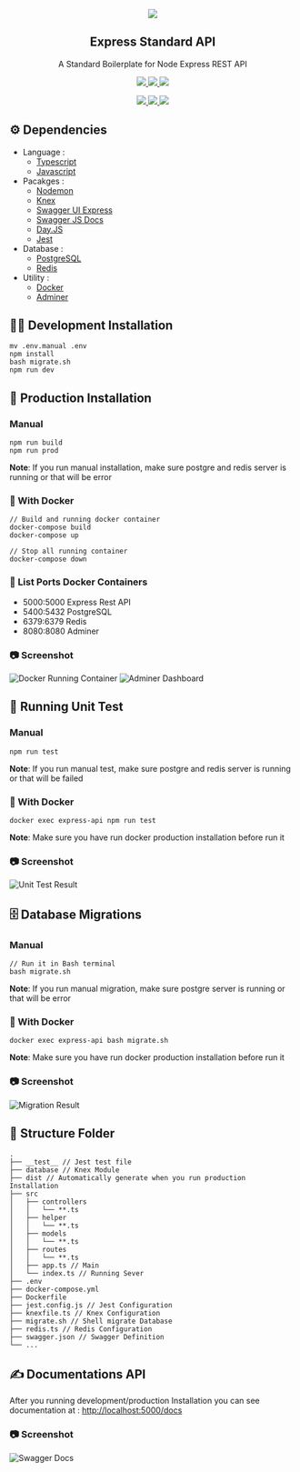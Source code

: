 <p align="center">
    <img src="https://raw.githubusercontent.com/munirapp/express-standard-api/master/logo.png">
</p>

<h2 align="center">Express Standard API</h2>
<p align="center">A Standard Boilerplate for Node Express REST API</p>

<p align="center">
    <a href="https://opensource.org/licenses/MIT">
        <img src="https://img.shields.io/github/license/munirapp/express-standard-api?style=for-the-badge"/>
    </a>
    <a href="https://github.com/munirapp/express-standard-api/stargazers">
        <img src="https://img.shields.io/github/stars/munirapp/express-standard-api?style=for-the-badge"/>
    </a>
    <a href="https://github.com/munirapp/express-standard-api/commits/master">
        <img src="https://img.shields.io/github/last-commit/munirapp/express-standard-api?style=for-the-badge"/>
    </a>
</p>

<p align="center">
    <a href="https://www.npmjs.com/package/typescript">
        <img src="https://img.shields.io/github/package-json/dependency-version/munirapp/express-standard-api/typescript"/>
    </a>
    <a href="https://www.npmjs.com/package/nodemon">
        <img src="https://img.shields.io/github/package-json/dependency-version/munirapp/express-standard-api/nodemon?color=green"/>
    </a>
    <a href="https://www.npmjs.com/package/redis">
        <img src="https://img.shields.io/github/package-json/dependency-version/munirapp/express-standard-api/redis?color=red"/>
    </a>
</p>

## :gear: Dependencies

- Language :
  - [Typescript](https://www.typescriptlang.org/)
  - [Javascript](https://developer.mozilla.org/id/docs/Web/JavaScript)
- Pacakges :
  - [Nodemon](https://www.npmjs.com/package/nodemon)
  - [Knex](https://www.npmjs.com/package/knex)
  - [Swagger UI Express](https://www.npmjs.com/package/swagger-ui-express)
  - [Swagger JS Docs](https://www.npmjs.com/package/swagger-jsdoc)
  - [Day.JS](https://www.npmjs.com/package/dayjs)
  - [Jest](https://www.npmjs.com/package/jest)
- Database :
  - [PostgreSQL](https://www.postgresql.org/)
  - [Redis](https://redis.io/)
- Utility :
  - [Docker](https://www.docker.com/)
  - [Adminer](https://www.adminer.org/)

## :astronaut: Development Installation

```
mv .env.manual .env
npm install
bash migrate.sh
npm run dev
```

## :rocket: Production Installation

### Manual

```
npm run build
npm run prod
```

**Note**: If you run manual installation, make sure postgre and redis server is running or that will be error

### :whale: With Docker

```
// Build and running docker container
docker-compose build
docker-compose up

// Stop all running container
docker-compose down
```

### :whale: List Ports Docker Containers

- 5000:5000 Express Rest API
- 5400:5432 PostgreSQL
- 6379:6379 Redis
- 8080:8080 Adminer

### :camera: Screenshot

![Docker Running Container](https://i.ibb.co/W5jNCcx/image.png)
![Adminer Dashboard](https://i.ibb.co/0JdHD9D/image.png)

## :test_tube: Running Unit Test

### Manual

```
npm run test
```

**Note**: If you run manual test, make sure postgre and redis server is running or that will be failed

### :whale: With Docker

```
docker exec express-api npm run test
```

**Note**: Make sure you have run docker production installation before run it

### :camera: Screenshot

![Unit Test Result](https://i.ibb.co/Nt2rXmJ/image.png)

## :file_cabinet: Database Migrations

### Manual

```
// Run it in Bash terminal
bash migrate.sh
```

**Note**: If you run manual migration, make sure postgre server is running or that will be error

### :whale: With Docker

```
docker exec express-api bash migrate.sh
```

**Note**: Make sure you have run docker production installation before run it

### :camera: Screenshot

![Migration Result](https://i.ibb.co/Hdv434Q/image.png)

## :file_folder: Structure Folder

```
.
├── __test__ // Jest test file
├── database // Knex Module
├── dist // Automatically generate when you run production Installation
├── src
│   ├── controllers
│   │   └── **.ts
│   ├── helper
│   │   └── **.ts
│   ├── models
│   │   └── **.ts
│   ├── routes
│   │   └── **.ts
│   ├── app.ts // Main
│   └── index.ts // Running Sever
├── .env
├── docker-compose.yml
├── Dockerfile
├── jest.config.js // Jest Configuration
├── knexfile.ts // Knex Configuration
├── migrate.sh // Shell migrate Database
├── redis.ts // Redis Configuration
├── swagger.json // Swagger Definition
└── ...
```

## :writing_hand: Documentations API

After you running development/production Installation you can see documentation at : [http://localhost:5000/docs](http://localhost:5000/docs)

### :camera: Screenshot

![Swagger Docs](https://i.ibb.co/h1fxjVJ/image.png)
